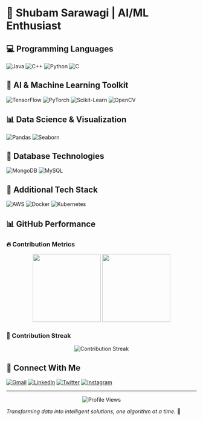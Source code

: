 # 🚀 Shubam Sarawagi | AI/ML Enthusiast

## 💻 Programming Languages
![Java](https://img.shields.io/badge/-Java-007396?style=flat-square&logo=java&logoColor=white)
![C++](https://img.shields.io/badge/-C++-00599C?style=flat-square&logo=c%2B%2B&logoColor=white)
![Python](https://img.shields.io/badge/-Python-3776AB?style=flat-square&logo=python&logoColor=white)
![C](https://img.shields.io/badge/-C-A8B9CC?style=flat-square&logo=c&logoColor=black)

## 🤖 AI & Machine Learning Toolkit
![TensorFlow](https://img.shields.io/badge/-TensorFlow-FF6F00?style=flat-square&logo=tensorflow&logoColor=white)
![PyTorch](https://img.shields.io/badge/-PyTorch-EE4C2C?style=flat-square&logo=pytorch&logoColor=white)
![Scikit-Learn](https://img.shields.io/badge/-Scikit%20Learn-F7931E?style=flat-square&logo=scikit-learn&logoColor=white)
![OpenCV](https://img.shields.io/badge/-OpenCV-5C3EE8?style=flat-square&logo=opencv&logoColor=white)

## 📊 Data Science & Visualization
![Pandas](https://img.shields.io/badge/-Pandas-150458?style=flat-square&logo=pandas&logoColor=white)
![Seaborn](https://img.shields.io/badge/-Seaborn-3776AB?style=flat-square&logo=python&logoColor=white)

## 💾 Database Technologies
![MongoDB](https://img.shields.io/badge/-MongoDB-47A248?style=flat-square&logo=mongodb&logoColor=white)
![MySQL](https://img.shields.io/badge/-MySQL-4479A1?style=flat-square&logo=mysql&logoColor=white)

## 🚀 Additional Tech Stack
![AWS](https://img.shields.io/badge/-AWS-232F3E?style=flat-square&logo=amazon-aws&logoColor=white)
![Docker](https://img.shields.io/badge/-Docker-2496ED?style=flat-square&logo=docker&logoColor=white)
![Kubernetes](https://img.shields.io/badge/-Kubernetes-326CE5?style=flat-square&logo=kubernetes&logoColor=white)

## 📊 GitHub Performance

### 🔥 Contribution Metrics
<div align="center">
  <img height="180em" src="https://github-readme-stats.vercel.app/api?username=SSARAWAGI05&show_icons=true&theme=radical&include_all_commits=true&count_private=true"/>
  <img height="180em" src="https://github-readme-stats.vercel.app/api/top-langs/?username=SSARAWAGI05&layout=compact&langs_count=7&theme=radical"/>
</div>

### 🌟 Contribution Streak
<div align="center">
  <img src="https://github-readme-streak-stats.herokuapp.com/?user=SSARAWAGI05&theme=radical" alt="Contribution Streak"/>
</div>

## 🤝 Connect With Me

[![Gmail](https://img.shields.io/badge/-Gmail-D14836?style=flat-square&logo=gmail&logoColor=white)](mailto:adityapratapsingh2803@gmail.com)
[![LinkedIn](https://img.shields.io/badge/-LinkedIn-0077B5?style=flat-square&logo=linkedin&logoColor=white)](https://www.linkedin.com/in/aditya-singhpratapsingh8a4a62287/)
[![Twitter](https://img.shields.io/badge/-Twitter-1DA1F2?style=flat-square&logo=twitter&logoColor=white)](https://x.com/bellaonsky)
[![Instagram](https://img.shields.io/badge/-Instagram-E4405F?style=flat-square&logo=instagram&logoColor=white)](https://www.instagram.com/aditya_singh282/)

---

<div align="center">
  <img src="https://komarev.com/ghpvc/?username=SSARAWAGI05&color=blueviolet" alt="Profile Views"/>
</div>

*Transforming data into intelligent solutions, one algorithm at a time.* 🚀
